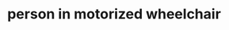 ---
layout: people&body
title: person in motorized wheelchair
emoji: person_in_motorized_wheelchair
permalink: 🧑‍🦼.html
image: assets/img/3moji/person_in_motorized_wheelchair.png
---